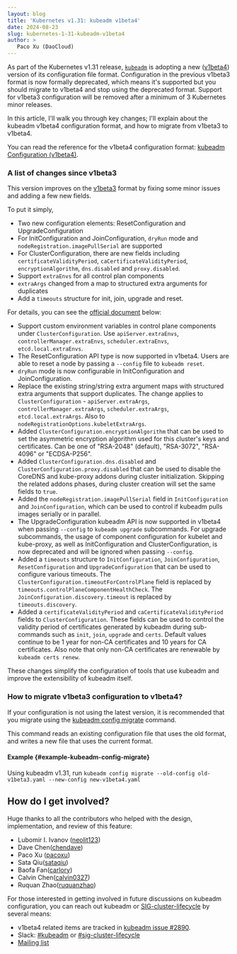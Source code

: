 ```yaml
---
layout: blog
title: 'Kubernetes v1.31: kubeadm v1beta4'
date: 2024-08-23
slug: kubernetes-1-31-kubeadm-v1beta4
author: >
   Paco Xu (DaoCloud)
---
```


As part of the Kubernetes v1.31 release, [`kubeadm`](/docs/reference/setup-tools/kubeadm/) is
adopting a new ([v1beta4](/docs/reference/config-api/kubeadm-config.v1beta4/)) version of
its configuration file format. Configuration in the previous v1beta3 format is now formally
deprecated, which means it's supported but you should migrate to v1beta4 and stop using
the deprecated format.
Support for v1beta3 configuration will be removed after a minimum of 3 Kubernetes minor releases.

In this article, I'll walk you through key changes;
I'll explain about the kubeadm v1beta4 configuration format,
and how to migrate from v1beta3 to v1beta4.

You can read the reference for the v1beta4 configuration format:
[kubeadm Configuration (v1beta4)](/docs/reference/config-api/kubeadm-config.v1beta4/).

### A list of changes since v1beta3

This version improves on the [v1beta3](/docs/reference/config-api/kubeadm-config.v1beta3/)
format by fixing some minor issues and adding a few new fields.

To put it simply,

- Two new configuration elements: ResetConfiguration and UpgradeConfiguration
- For InitConfiguration and JoinConfiguration, `dryRun` mode and `nodeRegistration.imagePullSerial` are supported
- For ClusterConfiguration, there are new fields including `certificateValidityPeriod`,
`caCertificateValidityPeriod`, `encryptionAlgorithm`, `dns.disabled` and `proxy.disabled`.
- Support `extraEnvs` for all control plan components
- `extraArgs` changed from a map to structured extra arguments for duplicates
- Add a `timeouts` structure for init, join, upgrade and reset.

For details, you can see the [official document](/docs/reference/config-api/kubeadm-config.v1beta4/) below:

- Support custom environment variables in control plane components under `ClusterConfiguration`.
Use `apiServer.extraEnvs`, `controllerManager.extraEnvs`, `scheduler.extraEnvs`, `etcd.local.extraEnvs`.
- The ResetConfiguration API type is now supported in v1beta4. Users are able to reset a node by passing
a `--config` file to `kubeadm reset`.
- `dryRun` mode is now configurable in InitConfiguration and JoinConfiguration.
- Replace the existing string/string extra argument maps with structured extra arguments that support duplicates.
 The change applies to `ClusterConfiguration` - `apiServer.extraArgs`, `controllerManager.extraArgs`,
 `scheduler.extraArgs`, `etcd.local.extraArgs`. Also to `nodeRegistrationOptions.kubeletExtraArgs`.
- Added `ClusterConfiguration.encryptionAlgorithm` that can be used to set the asymmetric encryption
 algorithm used for this cluster's keys and certificates. Can be one of "RSA-2048" (default), "RSA-3072",
  "RSA-4096" or "ECDSA-P256".
- Added `ClusterConfiguration.dns.disabled` and `ClusterConfiguration.proxy.disabled` that can be used
  to disable the CoreDNS and kube-proxy addons during cluster initialization.
  Skipping the related addons phases, during cluster creation will set the same fields to `true`.
- Added the `nodeRegistration.imagePullSerial` field in `InitConfiguration` and `JoinConfiguration`,
  which can be used to control if kubeadm pulls images serially or in parallel.
- The UpgradeConfiguration kubeadm API is now supported in v1beta4 when passing `--config` to
  `kubeadm upgrade` subcommands.
  For upgrade subcommands, the usage of component configuration for kubelet and kube-proxy, as well as
  InitConfiguration and ClusterConfiguration, is now deprecated and will be ignored when passing `--config`.
- Added a `timeouts` structure to `InitConfiguration`, `JoinConfiguration`, `ResetConfiguration` and
  `UpgradeConfiguration` that can be used to configure various timeouts.
  The `ClusterConfiguration.timeoutForControlPlane` field is replaced by `timeouts.controlPlaneComponentHealthCheck`.
  The `JoinConfiguration.discovery.timeout` is replaced by `timeouts.discovery`.
- Added a `certificateValidityPeriod` and `caCertificateValidityPeriod` fields to `ClusterConfiguration`.
  These fields can be used to control the validity period of certificates generated by kubeadm during
  sub-commands such as `init`, `join`, `upgrade` and `certs`.
  Default values continue to be 1 year for non-CA certificates and 10 years for CA certificates.
  Also note that only non-CA certificates are renewable by `kubeadm certs renew`.

These changes simplify the configuration of tools that use kubeadm
and improve the extensibility of kubeadm itself.

### How to migrate v1beta3 configuration to v1beta4?

If your configuration is not using the latest version, it is recommended that you migrate using
the [kubeadm config migrate](/docs/reference/setup-tools/kubeadm/kubeadm-config/#cmd-config-migrate) command.

This command reads an existing configuration file that uses the old format, and writes a new
file that uses the current format.

#### Example {#example-kubeadm-config-migrate}

Using kubeadm v1.31, run `kubeadm config migrate --old-config old-v1beta3.yaml --new-config new-v1beta4.yaml`

## How do I get involved?

Huge thanks to all the contributors who helped with the design, implementation,
and review of this feature:

- Lubomir I. Ivanov ([neolit123](https://github.com/neolit123))
- Dave Chen([chendave](https://github.com/chendave))
- Paco Xu ([pacoxu](https://github.com/pacoxu))
- Sata Qiu([sataqiu](https://github.com/sataqiu))
- Baofa Fan([carlory](https://github.com/carlory))
- Calvin Chen([calvin0327](https://github.com/calvin0327))
- Ruquan Zhao([ruquanzhao](https://github.com/ruquanzhao))

For those interested in getting involved in future discussions on kubeadm configuration,
you can reach out kubeadm or [SIG-cluster-lifecycle](https://github.com/kubernetes/community/blob/master/sig-cluster-lifecycle/README.md) by several means:

- v1beta4 related items are tracked in [kubeadm issue #2890](https://github.com/kubernetes/kubeadm/issues/2890).
- Slack: [#kubeadm](https://kubernetes.slack.com/messages/kubeadm) or [#sig-cluster-lifecycle](https://kubernetes.slack.com/messages/sig-cluster-lifecycle)
- [Mailing list](https://groups.google.com/forum/#!forum/kubernetes-sig-cluster-lifecycle)
